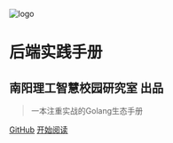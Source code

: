 ![logo](https://s2.ax1x.com/2020/02/12/1HySeA.png)
# 后端实践手册
## 南阳理工智慧校园研究室 出品
> 一本注重实战的Golang生态手册

[GitHub](https://github.com/nyisc/after-end-book/)
[开始阅读](#)
